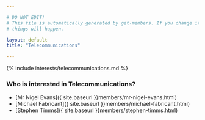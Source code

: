 ```yaml
---

# DO NOT EDIT!
# This file is automatically generated by get-members. If you change it, bad
# things will happen.

layout: default
title: "Telecommunications"

---
```


{% include interests/telecommunications.md %}

### Who is interested in Telecommunications?


* [Mr Nigel Evans]({ site.baseurl }}members/mr-nigel-evans.html)
* [Michael Fabricant]({ site.baseurl }}members/michael-fabricant.html)
* [Stephen Timms]({ site.baseurl }}members/stephen-timms.html)
